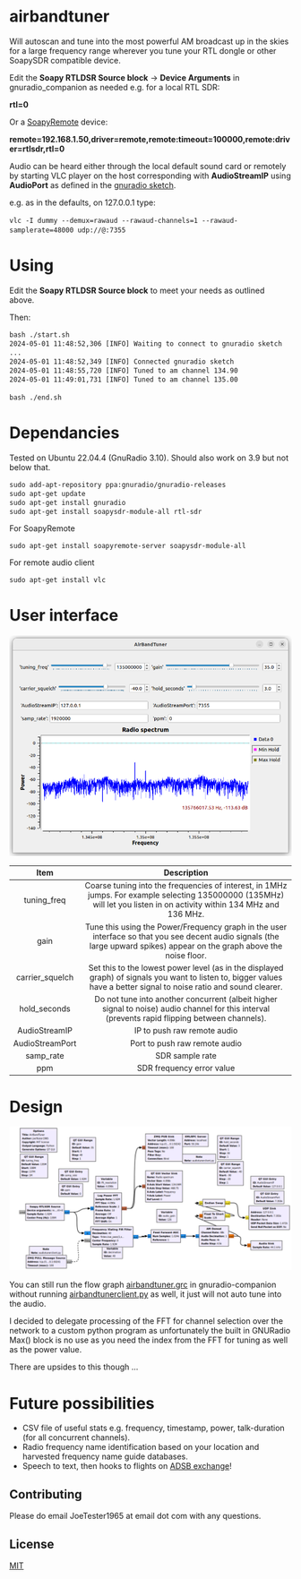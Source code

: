 # airbandtuner

Will autoscan and tune into the most powerful AM broadcast up in the skies for a large frequency range wherever you tune your RTL dongle or other SoapySDR compatible device.

Edit the **Soapy RTLDSR Source block** -> **Device Arguments** in gnuradio_companion as needed e.g. for a local RTL SDR:

**rtl=0**

Or a [SoapyRemote](https://github.com/pothosware/SoapyRemote) device:

**remote=192.168.1.50,driver=remote,remote:timeout=100000,remote:driver=rtlsdr,rtl=0**

Audio can be heard either through the local default sound card or remotely by starting VLC player on the host corresponding with **AudioStreamIP** using **AudioPort** as defined in the [gnuradio sketch](./design.png).

e.g. as in the defaults, on 127.0.0.1 type:

```vlc -I dummy --demux=rawaud --rawaud-channels=1 --rawaud-samplerate=48000 udp://@:7355```


# Using

Edit the **Soapy RTLDSR Source block** to meet your needs as outlined above.

Then:

```console
bash ./start.sh 
2024-05-01 11:48:52,306 [INFO] Waiting to connect to gnuradio sketch ...
2024-05-01 11:48:52,349 [INFO] Connected gnuradio sketch
2024-05-01 11:48:55,720 [INFO] Tuned to am channel 134.90
2024-05-01 11:49:01,731 [INFO] Tuned to am channel 135.00

bash ./end.sh
```

# Dependancies

Tested on Ubuntu 22.04.4 (GnuRadio 3.10). Should also work on 3.9 but not below that.

```console
sudo add-apt-repository ppa:gnuradio/gnuradio-releases
sudo apt-get update
sudo apt-get install gnuradio
sudo apt-get install soapysdr-module-all rtl-sdr
```

For SoapyRemote
```console
sudo apt-get install soapyremote-server soapysdr-module-all
```

For remote audio client
```console
sudo apt-get install vlc
```

# User interface

![!](./uiscreenshot.png "")

| Item | Description |
| :-: | :-:|
| tuning_freq | Coarse tuning into the frequencies of interest, in 1MHz jumps. For example selecting 135000000 (135MHz) will let you listen in on activity within 134 MHz and 136 MHz. |
| gain | Tune this using the Power/Frequency graph in the user interface so that you see decent audio signals (the large upward spikes) appear on the graph above the noise floor. |   
| carrier_squelch | Set this to the lowest power level (as in the displayed graph) of signals you want to listen to, bigger values have a better signal to noise ratio and sound clearer. |
| hold_seconds | Do not tune into another concurrent (albeit higher signal to noise) audio channel for this interval (prevents rapid flipping between channels). |  
| AudioStreamIP | IP to push raw remote audio |
| AudioStreamPort| Port to push raw remote audio  |
| samp_rate | SDR sample rate |
| ppm | SDR frequency error value |

# Design

![!](./design.png "")

You can still run the flow graph [airbandtuner.grc](https://github.com/JoeTester1965/airbandtuner/blob/main/airbandtuner.grc) in gnuradio-companion without running [airbandtunerclient.py](https://github.com/JoeTester1965/airbandtuner/blob/main/airbandtunerclient.py) as well, it just will not auto tune into the audio. 

I decided to delegate processing of the FFT for channel selection over the network to a custom python program as unfortunately the built in GNURadio Max() block is no use as you need the index from the FFT for tuning as well as the power value. 

There are upsides to this though ...

# Future possibilities

* CSV file of useful stats e.g. frequency, timestamp, power, talk-duration (for all concurrent channels).
* Radio frequency name identification based on your location and harvested frequency name guide databases.
* Speech to text, then hooks to flights on [ADSB exchange](https://globe.adsbexchange.com)!

## Contributing

Please do email JoeTester1965 at email dot com with any questions.

## License

[MIT](https://choosealicense.com/licenses/mit/)
